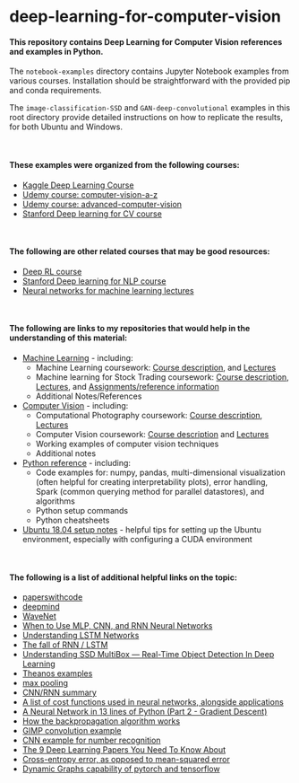 # deep-learning-for-computer-vision

#### This repository contains Deep Learning for Computer Vision references and examples in Python.  

The `notebook-examples` directory contains Jupyter Notebook examples from various courses.  Installation should be straightforward with the provided pip and conda requirements.

The `image-classification-SSD` and `GAN-deep-convolutional` examples in this root directory provide detailed instructions on how to replicate the results, for both Ubuntu and Windows.  

<br>

#### These examples were organized from the following courses:
  - [Kaggle Deep Learning Course](https://www.kaggle.com/learn/deep-learning)
  - [Udemy course: computer-vision-a-z](https://www.udemy.com/course/computer-vision-a-z/)
  - [Udemy course: advanced-computer-vision](https://www.udemy.com/course/advanced-computer-vision/)
  - [Stanford Deep learning for CV course](http://cs231n.stanford.edu/)

<br>

#### The following are other related courses that may be good resources:
  - [Deep RL course](http://rail.eecs.berkeley.edu/deeprlcourse/)
  - [Stanford Deep learning for NLP course](http://web.stanford.edu/class/cs224n/)
  - [Neural networks for machine learning lectures](https://www.youtube.com/watch?v=cbeTc-Urqak&list=PLoRl3Ht4JOcdU872GhiYWf6jwrk_SNhz9)
  
<br>

#### The following are links to my repositories that would help in the understanding of this material:

- [Machine Learning](https://github.com/vicb1/machine-learning) - including:
  - Machine Learning coursework: [Course description](https://www.omscs.gatech.edu/cs-7641-machine-learning), and [Lectures](https://classroom.udacity.com/courses/ud262)
  - Machine learning for Stock Trading coursework: [Course description](https://www.omscs.gatech.edu/cs-7646-machine-learning-trading), [Lectures](https://classroom.udacity.com/courses/ud501), and [Assignments/reference information](http://quantsoftware.gatech.edu/CS7646_Spring_2019)
  - Additional Notes/References
- [Computer Vision](https://github.com/vicb1/computer-vision) - including:
    - Computational Photography coursework: [Course description](https://www.omscs.gatech.edu/cs-6475-computational-photography), [Lectures](https://classroom.udacity.com/courses/ud955)
    - Computer Vision coursework: [Course description](https://www.omscs.gatech.edu/cs-7641-machine-learning) and [Lectures](https://classroom.udacity.com/courses/ud810)
  - Working examples of computer vision techniques
  - Additional notes
- [Python reference](https://github.com/vicb1/python-reference) - including:
  - Code examples for: numpy, pandas, multi-dimensional visualization (often helpful for creating interpretability plots), error handling, Spark (common querying method for parallel datastores), and algorithms
  - Python setup commands
  - Python cheatsheets
- [Ubuntu 18.04 setup notes](https://github.com/vicb1/miscellaneous-notes/tree/master/ubuntu-18.04-notes) - helpful tips for setting up the Ubuntu environment, especially with configuring a CUDA environment

<br>

#### The following is a list of additional helpful links on the topic:
- [paperswithcode](https://paperswithcode.com/)
- [deepmind](https://deepmind.com/research)
- [WaveNet](https://deepmind.com/blog/article/wavenet-generative-model-raw-audio)
- [When to Use MLP, CNN, and RNN Neural Networks](https://machinelearningmastery.com/when-to-use-mlp-cnn-and-rnn-neural-networks/)
- [Understanding LSTM Networks](http://colah.github.io/posts/2015-08-Understanding-LSTMs/)
- [The fall of RNN / LSTM](https://towardsdatascience.com/the-fall-of-rnn-lstm-2d1594c74ce0)
- [Understanding SSD MultiBox — Real-Time Object Detection In Deep Learning](https://towardsdatascience.com/understanding-ssd-multibox-real-time-object-detection-in-deep-learning-495ef744fab)
- [Theanos examples](http://deeplearning.net/tutorial/)
- [max pooling](https://computersciencewiki.org/index.php/Max-pooling_/_Pooling)
- [CNN/RNN summary](https://github.com/ShuaiW/data-science-question-answer#cnn)
- [A list of cost functions used in neural networks, alongside applications](https://stats.stackexchange.com/questions/154879/a-list-of-cost-functions-used-in-neural-networks-alongside-applications)
- [A Neural Network in 13 lines of Python (Part 2 - Gradient Descent)](https://iamtrask.github.io/2015/07/27/python-network-part2/)
- [How the backpropagation algorithm works](http://neuralnetworksanddeeplearning.com/chap2.html)
- [GIMP convolution example](https://docs.gimp.org/2.8/en/plug-in-convmatrix.html)
- [CNN example for number recognition](http://scs.ryerson.ca/~aharley/vis/conv/flat.html)
- [The 9 Deep Learning Papers You Need To Know About](https://adeshpande3.github.io/The-9-Deep-Learning-Papers-You-Need-To-Know-About.html)
- [Cross-entropy error, as opposed to mean-squared error](https://rdipietro.github.io/friendly-intro-to-cross-entropy-loss/)
- [Dynamic Graphs capability of pytorch and tensorflow](https://ai.stackexchange.com/questions/3801/what-is-a-dynamic-computational-graph)


